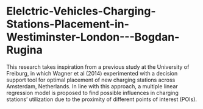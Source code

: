 # Elelctric-Vehicles-Charging-Stations-Placement-in-Westiminster-London---Bogdan-Rugina
This research takes inspiration from a previous study at the University of Freiburg, in which Wagner et al (2014) experimented with a decision support tool for optimal placement of new charging stations across Amsterdam, Netherlands. In line with this approach, a multiple linear regression model is proposed to find possible influences in charging stations’ utilization due to the proximity of different points of interest (POIs). 
